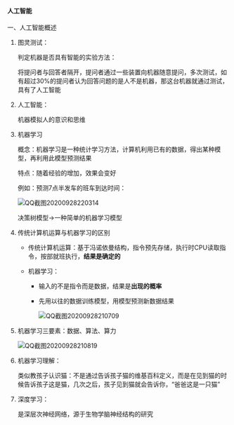 #### 人工智能

一、人工智能概述

1. 图灵测试：

   判定机器是否具有智能的实验方法：

   将提问者与回答者隔开，提问者通过一些装置向机器随意提问，多次测试，如有超过30%的提问者认为回答问题的是人不是机器，那这台机器就通过测试，具有了人工智能

2. 人工智能：

   机器模拟人的意识和思维

3. 机器学习

   概念：机器学习是一种统计学习方法，计算机利用已有的数据，得出某种模型，再利用此模型预测结果

   特点：随着经验的增加，效果会变好

   例如：预测7点半发车的班车到达时间：

   ![QQ截图20200928220314](C:\Users\hp\Desktop\QQ截图20200928220314.jpg)

   决策树模型->一种简单的机器学习模型

4. 传统计算机运算与机器学习的区别

   + 传统计算机运算：基于冯诺依曼结构，指令预先存储，执行时CPU读取指令，按部就班执行，**结果是确定的**

   + 机器学习：

     - 输入的不是指令而是数据，结果是**出现的概率**

     - 先用以往的数据训练模型，用模型预测新数据结果

       ![QQ截图20200928210709](C:\Users\hp\Desktop\QQ截图20200928210709.jpg)

     

5. 机器学习三要素：数据、算法、算力

   ![QQ截图20200928210819](C:\Users\hp\Desktop\QQ截图20200928210819.jpg)

6. 机器学习理解：

   类似教孩子认识猫：不是通过告诉孩子猫的维基百科定义，而是在见到猫的时候告诉孩子这是猫，几次之后，孩子见到猫就会告诉你，“爸爸这是一只猫”

7. 深度学习：

   是深层次神经网络，源于生物学脑神经结构的研究

   

   